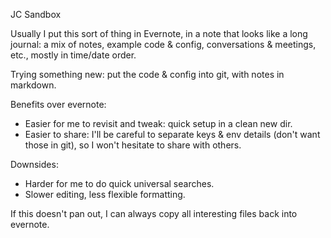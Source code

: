 JC Sandbox

Usually I put this sort of thing in Evernote, in a note that looks like a long journal: a mix of notes, example code & config, conversations & meetings, etc., mostly in time/date order.

Trying something new: put the code & config into git, with notes in markdown.

Benefits over evernote:
- Easier for me to revisit and tweak: quick setup in a clean new dir.
- Easier to share: I'll be careful to separate keys & env details (don't want those in git), so I won't hesitate to share with others.

Downsides:
- Harder for me to do quick universal searches.
- Slower editing, less flexible formatting.

If this doesn't pan out, I can always copy all interesting files back into evernote.